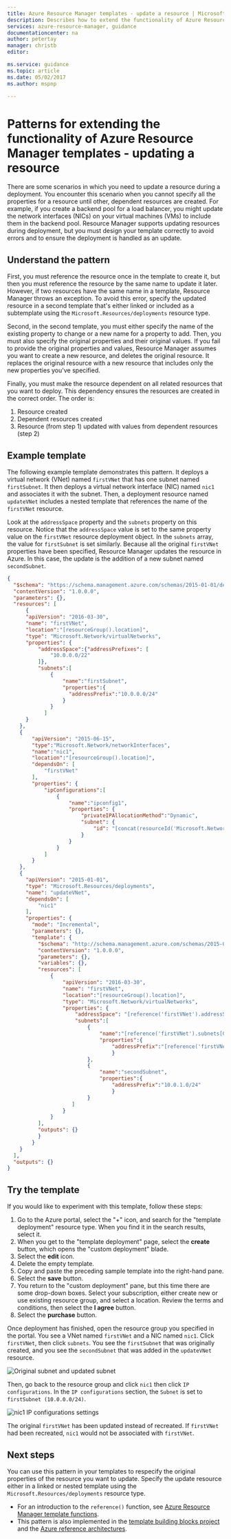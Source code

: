 ```yaml
---
title: Azure Resource Manager templates - update a resource | Microsoft Docs
description: Describes how to extend the functionality of Azure Resource Manager templates to update a resource
services: azure-resource-manager, guidance
documentationcenter: na
author: petertay
manager: christb
editor: 

ms.service: guidance
ms.topic: article
ms.date: 05/02/2017
ms.author: mspnp

---
```


# Patterns for extending the functionality of Azure Resource Manager templates - updating a resource

There are some scenarios in which you need to update a resource during a deployment. You encounter this scenario when you cannot specify all the properties for a resource until other, dependent resources are created. For example, if you create a backend pool for a load balancer, you might update the network interfaces (NICs) on your virtual machines (VMs) to include them in the backend pool. Resource Manager supports updating resources during deployment, but you must design your template correctly to avoid errors and to ensure the deployment is handled as an update.

## Understand the pattern

First, you must reference the resource once in the template to create it, but then you must reference the resource by the same name to update it later. However, if two resources have the same name in a template, Resource Manager throws an exception. To avoid this error, specify the updated resource in a second template that's either linked or included as a subtemplate using the `Microsoft.Resources/deployments` resource type.

Second, in the second template, you must either specify the name of the existing property to change or a new name for a property to add. Then, you must also specify the original properties and their original values. If you fail to provide the original properties and values, Resource Manager assumes you want to create a new resource, and deletes the original resource. It replaces the original resource with a new resource that includes only the new properties you've specified.

Finally, you must make the resource dependent on all related resources that you want to deploy. This dependency ensures the resources are created in the correct order. The order is:

1. Resource created
2. Dependent resources created
3. Resource (from step 1) updated with values from dependent resources (step 2)

## Example template

The following example template demonstrates this pattern. It deploys a virtual network (VNet) named `firstVNet` that has one subnet named `firstSubnet`. It then deploys a virtual network interface (NIC) named `nic1` and associates it with the subnet. Then, a deployment resource named `updateVNet` includes a nested template that references the name of the `firstVNet` resource. 

Look at the `addressSpace` property and the `subnets` property on this resource. Notice that the `addressSpace` value is set to the same property value on the `firstVNet` resource deployment object. In the `subnets` array, the value for `firstSubnet` is set similarly. Because all the original `firstVNet` properties have been specified,  Resource Manager updates the resource in Azure. In this case, the update is the addition of a new subnet named `secondSubnet`.

```json
{
  "$schema": "https://schema.management.azure.com/schemas/2015-01-01/deploymentTemplate.json#",
  "contentVersion": "1.0.0.0",
  "parameters": {},
  "resources": [
      {
      "apiVersion": "2016-03-30",
      "name": "firstVNet",
      "location":"[resourceGroup().location]",
      "type": "Microsoft.Network/virtualNetworks",
      "properties": {
          "addressSpace":{"addressPrefixes": [
              "10.0.0.0/22"
          ]},
          "subnets":[              
              {
                  "name":"firstSubnet",
                  "properties":{
                    "addressPrefix":"10.0.0.0/24"
                  }
              }
            ]
      }
    },
    {
        "apiVersion": "2015-06-15",
        "type":"Microsoft.Network/networkInterfaces",
        "name":"nic1",
        "location":"[resourceGroup().location]",
        "dependsOn": [
            "firstVNet"
        ],
        "properties": {
            "ipConfigurations":[
                {
                    "name":"ipconfig1",
                    "properties": {
                        "privateIPAllocationMethod":"Dynamic",
                        "subnet": {
                            "id": "[concat(resourceId('Microsoft.Network/virtualNetworks','firstVNet'),'/subnets/firstSubnet')]"
                        }
                    }
                }
            ]
        }
    },
    {
      "apiVersion": "2015-01-01",
      "type": "Microsoft.Resources/deployments",
      "name": "updateVNet",
      "dependsOn": [
          "nic1"
      ],
      "properties": {
        "mode": "Incremental",
        "parameters": {},
        "template": {
          "$schema": "http://schema.management.azure.com/schemas/2015-01-01/deploymentTemplate.json#",
          "contentVersion": "1.0.0.0",
          "parameters": {},
          "variables": {},
          "resources": [
              {
                  "apiVersion": "2016-03-30",
                  "name": "firstVNet",
                  "location":"[resourceGroup().location]",
                  "type": "Microsoft.Network/virtualNetworks",
                  "properties": {
                      "addressSpace": "[reference('firstVNet').addressSpace]",
                      "subnets":[
                          {
                              "name":"[reference('firstVNet').subnets[0].name]",
                              "properties":{
                                  "addressPrefix":"[reference('firstVNet').subnets[0].properties.addressPrefix]"
                                  }
                          },
                          {
                              "name":"secondSubnet",
                              "properties":{
                                  "addressPrefix":"10.0.1.0/24"
                                  }
                          }
                     ]
                  }
              }
          ],
          "outputs": {}
          }
        }
    }
  ],
  "outputs": {}
}
```

## Try the template

If you would like to experiment with this template, follow these steps:

1.	Go to the Azure portal, select the "+" icon, and search for the "template deployment" resource type. When you find it in the search results, select it.
2.	When you get to the "template deployment" page, select the **create** button, which opens the "custom deployment" blade.
3.	Select the **edit** icon.
4.	Delete the empty template.
5.	Copy and paste the preceding sample template into the right-hand pane.
6.	Select the **save** button.
7.	You return to the "custom deployment" pane, but this time there are some drop-down boxes. Select your subscription, either create new or use existing resource group, and select a location. Review the terms and conditions, then select the **I agree** button.
8.	Select the **purchase** button.

Once deployment has finished, open the resource group you specified in the portal. You see a VNet named `firstVNet` and a NIC named `nic1`. Click `firstVNet`, then click `subnets`. You see the `firstSubnet` that was originally created, and you see the `secondSubnet` that was added in the `updateVNet` resource. 

![Original subnet and updated subnet](./media/resource-manager-update/firstVNet-subnets.png)

Then, go back to the resource group and click `nic1` then click `IP configurations`. In the `IP configurations` section, the `Subnet` is set to `firstSubnet (10.0.0.0/24)`. 

![nic1 IP configurations settings](./media/resource-manager-update/nic1-ipconfigurations.png)

The original `firstVNet` has been updated instead of recreated. If `firstVNet` had been recreated, `nic1` would not be associated with `firstVNet`.

## Next steps

You can use this pattern in your templates to respecify the original properties of the resource you want to update. Specify the update resource either in a linked or nested template using the `Microsoft.Resources/deployments` resource type.

* For an introduction to the `reference()` function, see [Azure Resource Manager template functions](resource-group-template-functions.md).
* This pattern is also implemented in the [template building blocks project](https://github.com/mspnp/template-building-blocks) and the [Azure reference architectures](/azure/architecture/reference-architectures/).
